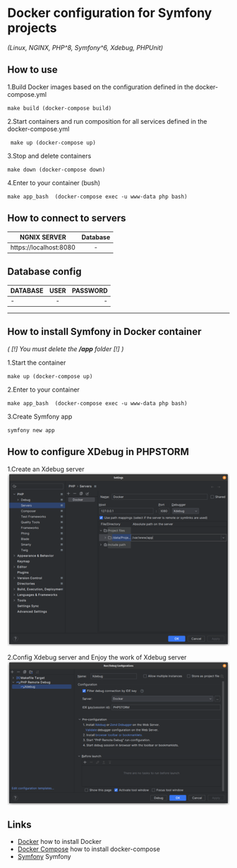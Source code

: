 # Docker configuration for Symfony projects

*(Linux, NGINX, PHP^8, Symfony^6, Xdebug, PHPUnit)*

## How to use
1.Build Docker images based on the configuration defined in the docker-compose.yml
    
    make build (docker-compose build) 

2.Start containers and run composition for all services defined in the docker-compose.yml

     make up (docker-compose up)

3.Stop and delete containers
    
    make down (docker-compose down)

4.Enter to your container (bush)
    
    make app_bash  (docker-compose exec -u www-data php bash)

## How to connect to servers

| NGNIX SERVER           | Database | 
|------------------------|:--------:|
| https://localhost:8080 |    -     | 

##  Database config

| DATABASE | USER | PASSWORD |
|----------|:----:|---------:|
| -        |  -   |        - |

<hr>

## How to install Symfony in Docker container
*( [!] You must delete the <b>/app</b> folder [!] )*

1.Start the container

    make up (docker-compose up)

2.Enter to your container

    make app_bash  (docker-compose exec -u www-data php bash)

3.Create Symfony app

    symfony new app


## How to configure XDebug in PHPSTORM

1.Create an Xdebug server
![create xdebug server](https://raw.githubusercontent.com/gitEugeneL/Docker-Symfony/main/readme-img/create-server.png)

2.Config Xdebug server and Enjoy the work of Xdebug server
![Config xdebug server](https://raw.githubusercontent.com/gitEugeneL/Docker-Symfony/main/readme-img/config-server.png)


## Links

* [Docker](https://developer.fedoraproject.org/tools/docker/about.html) how to install Docker
* [Docker Compose](https://developer.fedoraproject.org/tools/docker/compose.html) how to install docker-compose
* [Symfony](https://symfony.com) Symfony
